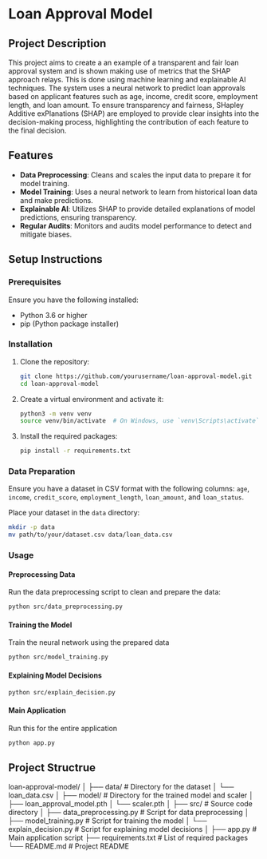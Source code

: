 # Loan Approval Model

## Project Description

This project aims to create a an example of a transparent and fair loan approval system and is shown making use of metrics that the SHAP approach relays. This is done  using machine learning and explainable AI techniques. The system uses a neural network to predict loan approvals based on applicant features such as age, income, credit score, employment length, and loan amount. To ensure transparency and fairness, SHapley Additive exPlanations (SHAP) are employed to provide clear insights into the decision-making process, highlighting the contribution of each feature to the final decision.

## Features

- **Data Preprocessing**: Cleans and scales the input data to prepare it for model training.
- **Model Training**: Uses a neural network to learn from historical loan data and make predictions.
- **Explainable AI**: Utilizes SHAP to provide detailed explanations of model predictions, ensuring transparency.
- **Regular Audits**: Monitors and audits model performance to detect and mitigate biases.

## Setup Instructions

### Prerequisites

Ensure you have the following installed:

- Python 3.6 or higher
- pip (Python package installer)

### Installation

1. Clone the repository:

    ```bash
    git clone https://github.com/yourusername/loan-approval-model.git
    cd loan-approval-model
    ```

2. Create a virtual environment and activate it:

    ```bash
    python3 -m venv venv
    source venv/bin/activate  # On Windows, use `venv\Scripts\activate`
    ```

3. Install the required packages:

    ```bash
    pip install -r requirements.txt
    ```

### Data Preparation

Ensure you have a dataset in CSV format with the following columns: `age`, `income`, `credit_score`, `employment_length`, `loan_amount`, and `loan_status`.

Place your dataset in the `data` directory:

```bash
mkdir -p data
mv path/to/your/dataset.csv data/loan_data.csv
```

### Usage

#### Preprocessing Data
Run the data preprocessing script to clean and prepare the data:

```bash
python src/data_preprocessing.py
```

#### Training the Model
Train the neural network using the prepared data

```bash
python src/model_training.py
```

#### Explaining Model Decisions

```bash
python src/explain_decision.py
```

#### Main Application
Run this for the entire application
```bash
python app.py
```


## Project Structrue

loan-approval-model/
│
├── data/                     # Directory for the dataset
│   └── loan_data.csv
│
├── model/                    # Directory for the trained model and scaler
│   ├── loan_approval_model.pth
│   └── scaler.pth
│
├── src/                      # Source code directory
│   ├── data_preprocessing.py # Script for data preprocessing
│   ├── model_training.py     # Script for training the model
│   └── explain_decision.py   # Script for explaining model decisions
│
├── app.py                    # Main application script
├── requirements.txt          # List of required packages
└── README.md                 # Project README

